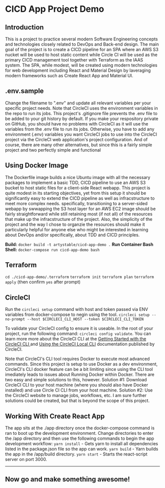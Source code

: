 # CICD App Project Demo

## Introduction

This is a project to practice several modern Software Engineering concepts and technologies closely related to DevOps and Back-end design. The main goal of the project is to create a CICD pipeline for an SPA where an AWS S3 nucket will be used to host static content while Circle CI will be used as the primary CICD management tool together with Terraform as the IAAS system. The SPA, while modest, will be created using modern technologies for web development including React and Material Design by laveraging modern frameworks such as Create React App and Material UI.

## .env.sample

Change the filename to ".env" and update all relevant variables per your specific project needs. Note that CircleCI uses the environment variables in the repo to run its jobs. This project's .gitignore file prevents the .env file to be added to your git history by default. If you make your respository private on GitHub, you should have no problems with CircleCI as it will use the variables from the .env file to run its jobs. Otherwise, you have to add any environment (.env) variables you want CircleCI jobs to use into the CircleCI project via the CircleCI web application's project configuration. And of course, there are many other alternatives, but since this is a fairly simple project and two perfectly simple and functional 

## Using Docker Image

The Dockerfile image builds a nice Ubuntu image with all the necessary packages to implement a basic TDD, CICD pipeline to use an AWS S3 bucket to host static files for a client-side React webapp. This project is quite modest in its starting objectives, yet from this setup it should be significantly easy to extend the CICD pipeline as well as infracstructure to meet more complex needs. specifically, transitioning to a server-sided webapp by swwapping the S3 host layer for an AWS EC2 image should be fairly straightforward while still retaining most (if not all) of the resources that make up the infracstructure of the project. Also, the simplicity of the project and the way I chose to organzie the resources should make it particularly helpful for anyone else who might be interested in learning about DevOps and/or specifically, about TDD and CICD principles.

**Build:** `docker build -t artystable/cicd-app-demo .`
**Run Container Bash Shell:** `docker-compose run cicd-app-demo bash`

## Terraform

`cd ./cicd-app-demo/.terraform`
`terraform init`
`terraform plan`
`terraform apply` (then confirm `yes` after prompt)

## CircleCI

Run the `circleci setup` command with host and token passed via ENV variables from docker-compose to negin using the tool.
`circleci setup --no-prompt --host $CIRCLECI_CLI_HOST --token $CIRCLECI_CLI_TOKEN`

To validate your CircleCI config to ensure it is useable. In the root of your project, run the following command: `circleci config validate`. You can learn more more about the CircleCI CLI at the [Getting Started with the CircleCI CLI
](https://circleci.com/docs/2.0/local-cli-getting-started/#section=getting-started) and [Using the CircleCI Local CLI](https://circleci.com/docs/2.0/local-cli/) documentation published by CircleCI.

Note that CircleCI's CLI tool requires Docker to execute most advanced commands. Since this project is setup to use Docker as a dev environment, CircleCI's CLI docker feature can be a bit limiting since using the CLI tool imediately leads to issues about Running Docker within Docker. There are two easy and simple solutions to this, however. Solution #1: Download CircleCI CLI to your host machine (where you should also have Docker installed) and use Circle CI CLI from your host machine. Solution #2: Use the CircleCI website to manage jobs, workflows, etc. I am sure further solutions could be created, but that is beyond the scope of this project.

## Working With Create React App

The app sits at the ./app directory once the docker-compose command is ran to boot up the development environment. Change directories to enter the /app directory and then use the following commands to begin the app development workflow:
`yarn install` - Gets yarn to install all dependencies listed in the package.json file so the app can work.
`yarn build` - Yarn builds the app in the /app/build directory.
`yarn start` - Starts the react-script server on port 3000.

---

## Now go and make something awesome!

